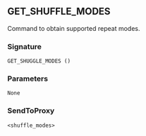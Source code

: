 ## GET\_SHUFFLE\_MODES

Command to obtain supported repeat modes.


### Signature

`GET_SHUGGLE_MODES ()`


### Parameters

`None`


### SendToProxy

`<shuffle_modes>`
